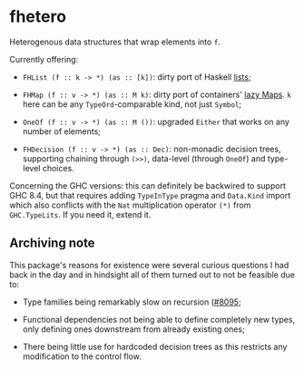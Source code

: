 # fhetero

Heterogenous data structures that wrap elements into `f`.

Currently offering:

  * `FHList (f :: k -> *) (as :: [k])`: dirty port of Haskell
    [lists](https://hackage.haskell.org/package/base/docs/Data-List.html);

  * `FHMap (f :: v -> *) (as :: M k)`: dirty port of containers'
    [lazy Maps](https://hackage.haskell.org/package/containers/docs/Data-Map-Lazy.html).
    `k` here can be any `TypeOrd`-comparable kind, not just `Symbol`;

  * `OneOf (f :: v -> *) (as :: M ())`: upgraded `Either` that works on any number
    of elements;

  * `FHDecision (f :: v -> *) (as :: Dec)`: non-monadic decision trees, supporting
    chaining through `(>>)`, data-level (through `OneOf`) and type-level choices.

Concerning the GHC versions: this can definitely be backwired to support GHC 8.4,
but that requires adding `TypeInType` pragma and `Data.Kind` import which also conflicts
with the `Nat` multiplication operator `(*)` from `GHC.TypeLits`.
If you need it, extend it.

## Archiving note

This package's reasons for existence were several curious questions I had back in the day
and in hindsight all of them turned out to not be feasible due to:

- Type families being remarkably slow on recursion ([#8095](https://gitlab.haskell.org/ghc/ghc/-/issues/8095);

- Functional dependencies not being able to define completely new types, only defining ones downstream from already
  existing ones;

- There being little use for hardcoded decision trees as this restricts any modification to the control flow.
